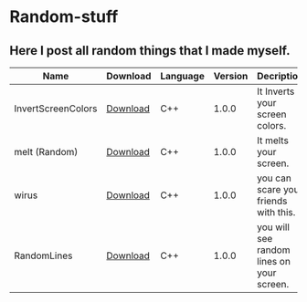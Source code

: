 # Random-stuff

## Here I post all random things that I made myself.

| Name  | Download  | Language  | Version  | Decription  |
| ------------- | ------------- | ------------- | ------------- | ------------- |
| InvertScreenColors  | [Download](http://test.nl "test")  | C++  | 1.0.0  | It Inverts your screen colors.  |
| melt (Random)  | [Download](http://test.nl "test")  | C++  | 1.0.0  | It melts your screen.  |
| wirus  | [Download](http://test.nl "test")  | C++  | 1.0.0  | you can scare your friends with this.  | 
| RandomLines  | [Download](http://test.nl "test")  | C++  | 1.0.0  | you will see random lines on your screen.  |
